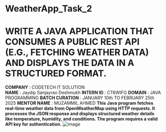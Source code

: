 # WeatherApp_Task_2
# WRITE A JAVA APPLICATION THAT CONSUMES A PUBLIC REST API (E.G., FETCHING WEATHER DATA) AND DISPLAYS THE DATA IN A STRUCTURED FORMAT.
**COMPANY** : CODETECH IT SOLUTION  
**NAME** : Jaydip Sanjayrao Deshmukh 
**INTERN ID** : CT6WIFG 
**DOMAIN** : JAVA PROGRAMMING 
**BATCH CURATION** : JANUARY 10th TO FEBRUARY 25th 2025 
**MENTOR NAME** : MUZAMMIL AHMED 
**This Java program fetches real-time weather data from OpenWeatherMap using HTTP requests. It processes the JSON response and displays structured weather details like temperature, humidity, and conditions. The program requires a valid API key for authentication.**
![image](https://github.com/user-attachments/assets/14a9cb37-8a24-4014-8f18-f1a5675d3d4e)
